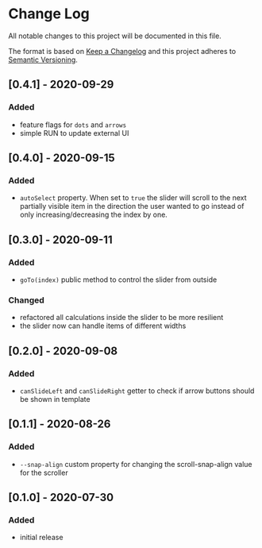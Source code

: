 # Change Log

All notable changes to this project will be documented in this file.

The format is based on [Keep a Changelog](http://keepachangelog.com/) and this project adheres to [Semantic Versioning](http://semver.org/).

<!--
   PRs should document their user-visible changes (if any) in the
   Unreleased section, uncommenting the header as necessary.
-->

<!-- ## Unreleased -->
<!-- ### Added -->
<!-- ### Changed -->
<!-- ### Removed -->
<!-- ### Fixed -->

## [0.4.1] - 2020-09-29

### Added
-   feature flags for `dots` and `arrows`
-   simple RUN to update external UI


## [0.4.0] - 2020-09-15

### Added

-   `autoSelect` property. When set to `true` the slider will scroll to the next partially visible item in the direction the user wanted to go instead of only increasing/decreasing the index by one.

## [0.3.0] - 2020-09-11

### Added

-   `goTo(index)` public method to control the slider from outside

### Changed

-   refactored all calculations inside the slider to be more resilient
-   the slider now can handle items of different widths

## [0.2.0] - 2020-09-08

### Added

-   `canSlideLeft` and `canSlideRight` getter to check if arrow buttons should be shown in template

## [0.1.1] - 2020-08-26

### Added

-   `--snap-align` custom property for changing the scroll-snap-align value for the scroller

## [0.1.0] - 2020-07-30

### Added

-   initial release
